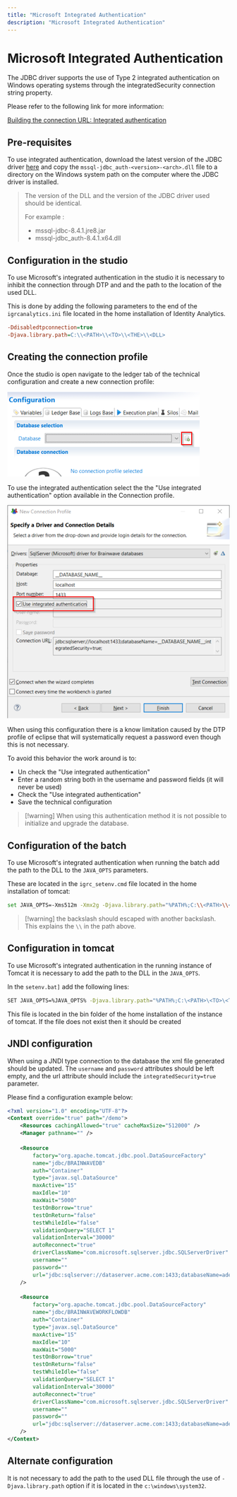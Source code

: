 ```yaml
---
title: "Microsoft Integrated Authentication"
description: "Microsoft Integrated Authentication"
---
```


# Microsoft Integrated Authentication

The JDBC driver supports the use of Type 2 integrated authentication on Windows operating systems through the integratedSecurity connection string property.  

Please refer to the following link for more information:

[Building the connection URL: Integrated authentication](https://docs.microsoft.com/en-us/sql/connect/jdbc/building-the-connection-url?view=sql-server-ver15#Connectingintegrated)

## Pre-requisites

To use integrated authentication, download the latest version of the JDBC driver [here](https://docs.microsoft.com/en-us/sql/connect/jdbc/download-microsoft-jdbc-driver-for-sql-server?view=sql-server-ver15) and copy the `mssql-jdbc_auth-<version>-<arch>.dll` file to a directory on the Windows system path on the computer where the JDBC driver is installed.

> The version of the DLL and the version of the JDBC driver used should be identical.
>
> For example :
>
> - mssql-jdbc-8.4.1.jre8.jar
> - mssql-jdbc_auth-8.4.1.x64.dll

## Configuration in the studio  

To use Microsoft's integrated authentication in the studio it is necessary to inhibit the connection through DTP and and the path to the location of the used DLL.

This is done by adding the following parameters to the end of the `igrcanalytics.ini` file located in the home installation of Identity Analytics.

```ini
-Ddisabledtpconnection=true
-Djava.library.path=C:\\<PATH>\\<TO>\\<THE>\\<DLL>
```

## Creating the connection profile

Once the studio is open navigate to the ledger tab of the technical configuration and create a new connection profile:  

![New connection profile](./images/createANewConnection.png "New connection profile")

To use the integrated authentication select the the "Use integrated authentication" option available in the Connection profile.

![New connection profile](./images/UseTheOptionIntegratedAuthentication.png "New connection profile")

When using this configuration there is a know limitation caused by the DTP profile of eclipse that will systematically request a password even though this is not necessary.

To avoid this behavior the work around is to:  

- Un check the "Use integrated authentication"
- Enter a random string both in the username and password fields (it will never be used)
- Check the "Use integrated authentication"
- Save the technical configuration

> [!warning] When using this authentication method it is not possible to initialize and upgrade the database.

## Configuration of the batch

To use Microsoft's integrated authentication when running the batch add the path to the DLL to the `JAVA_OPTS` parameters.

These are located in the `igrc_setenv.cmd` file located in the home installation of tomcat:

```sh
set JAVA_OPTS=-Xms512m -Xmx2g -Djava.library.path="%PATH%;C:\\<PATH>\\<TO>\\<THE>\\<DLL>"
```

> [!warning] the backslash should escaped with another backslash. This explains the `\\` in the path above.  

## Configuration in tomcat

To use Microsoft's integrated authentication in the running instance of Tomcat it is necessary to add the path to the DLL in the `JAVA_OPTS`.

In the `setenv.bat]` add the following lines:  

```sh
SET JAVA_OPTS=%JAVA_OPTS% -Djava.library.path="%PATH%;C:\<PATH>\<TO>\<THE>\<DLL>"
```

This file is located in the bin folder of the home installation of the instance of tomcat. If the file does not exist then it should be created

## JNDI configuration

When using a JNDI type connection to the database the xml file generated should be updated.
The `username` and `password` attributes should be left empty, and the url attribute should include the `integratedSecurity=true` parameter.

Please find a configuration example below:

```xml
<?xml version="1.0" encoding="UTF-8"?>
<Context override="true" path="/demo">
    <Resources cachingAllowed="true" cacheMaxSize="512000" />
    <Manager pathname="" />

    <Resource
        factory="org.apache.tomcat.jdbc.pool.DataSourceFactory"
        name="jdbc/BRAINWAVEDB"
        auth="Container"
        type="javax.sql.DataSource"
        maxActive="15"
        maxIdle="10"
        maxWait="5000"
        testOnBorrow="true"
        testOnReturn="false"
        testWhileIdle="false"
        validationQuery="SELECT 1"
        validationInterval="30000"
        autoReconnect="true"
        driverClassName="com.microsoft.sqlserver.jdbc.SQLServerDriver"
        username=""
        password=""
        url="jdbc:sqlserver://dataserver.acme.com:1433;databaseName=ader-demo;integratedSecurity=true"
    />

    <Resource
        factory="org.apache.tomcat.jdbc.pool.DataSourceFactory"
        name="jdbc/BRAINWAVEWORKFLOWDB"
        auth="Container"
        type="javax.sql.DataSource"
        maxActive="15"
        maxIdle="10"
        maxWait="5000"
        testOnBorrow="true"
        testOnReturn="false"
        testWhileIdle="false"
        validationQuery="SELECT 1"
        validationInterval="30000"
        autoReconnect="true"
        driverClassName="com.microsoft.sqlserver.jdbc.SQLServerDriver"
        username=""
        password=""
        url="jdbc:sqlserver://dataserver.acme.com:1433;databaseName=ader-demo;integratedSecurity=true"
    />
</Context>
```

## Alternate configuration

It is not necessary to add the path to the used DLL file through the use of `-Djava.library.path` option if it is located in the `c:\windows\system32`.  
